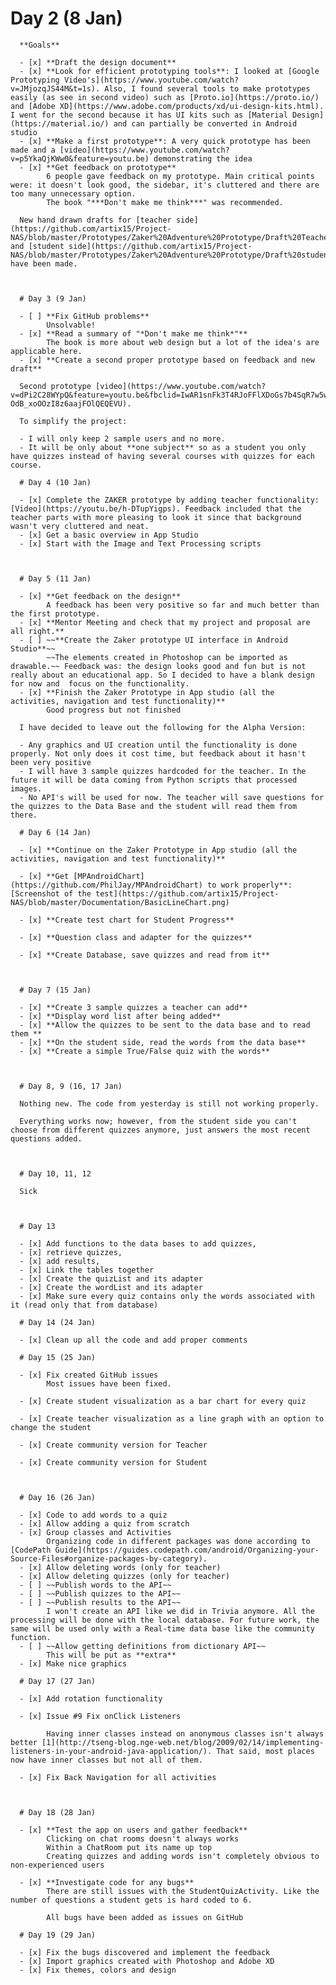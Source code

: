 # Day 2 (8 Jan)

      **Goals**

      - [x] **Draft the design document**
      - [x] **Look for efficient prototyping tools**: I looked at [Google Prototyping Video's](https://www.youtube.com/watch?v=JMjozqJS44M&t=1s). Also, I found several tools to make prototypes easily (as see in second video) such as [Proto.io](https://proto.io/) and [Adobe XD](https://www.adobe.com/products/xd/ui-design-kits.html). I went for the second because it has UI kits such as [Material Design](https://material.io/) and can partially be converted in Android studio
      - [x] **Make a first prototype**: A very quick prototype has been made and a [video](https://www.youtube.com/watch?v=p5YkaQjKWw0&feature=youtu.be) demonstrating the idea
      - [x] **Get feedback on prototype**
            6 people gave feedback on my prototype. Main critical points were: it doesn't look good, the sidebar, it's cluttered and there are too many unnecessary option. 
            The book "***Don't make me think***" was recommended.

      New hand drawn drafts for [teacher side](https://github.com/artix15/Project-NAS/blob/master/Prototypes/Zaker%20Adventure%20Prototype/Draft%20Teacher%20side.jpg) and [student side](https://github.com/artix15/Project-NAS/blob/master/Prototypes/Zaker%20Adventure%20Prototype/Draft%20student%20side.jpg) have been made.

      ​

      # Day 3 (9 Jan)

      - [ ] **Fix GitHub problems**
            Unsolvable! 
      - [x] **Read a summary of "*Don't make me think*"**
            The book is more about web design but a lot of the idea's are applicable here.
      - [x] **Create a second proper prototype based on feedback and new draft**

      Second prototype [video](https://www.youtube.com/watch?v=dPi2C28WYpQ&feature=youtu.be&fbclid=IwAR1snFk3T4RJoFFlXDoGs7b4SqR7w5wlb-OdB_xoOOzI8z6aajFOlQEQEVU). 

      To simplify the project: 

      - I will only keep 2 sample users and no more.
      - It will be only about **one subject** so as a student you only have quizzes instead of having several courses with quizzes for each course.

      # Day 4 (10 Jan)

      - [x] Complete the ZAKER prototype by adding teacher functionality: [Video](https://youtu.be/h-DTupYigps). Feedback included that the teacher parts with more pleasing to look it since that background wasn't very cluttered and neat.
      - [x] Get a basic overview in App Studio 
      - [x] Start with the Image and Text Processing scripts

      ​

      # Day 5 (11 Jan)

      - [x] **Get feedback on the design**
            A feedback has been very positive so far and much better than the first prototype.
      - [x] **Mentor Meeting and check that my project and proposal are all right.**
      - [ ] ~~**Create the Zaker prototype UI interface in Android Studio**~~
            ~~The elements created in Photoshop can be imported as drawable.~~ Feedback was: the design looks good and fun but is not really about an educational app. So I decided to have a blank design for now and  focus on the functionality.
      - [x] **Finish the Zaker Prototype in App studio (all the activities, navigation and test functionality)**
            Good progress but not finished

      I have decided to leave out the following for the Alpha Version:

      - Any graphics and UI creation until the functionality is done properly. Not only does it cost time, but feedback about it hasn't been very positive
      - I will have 3 sample quizzes hardcoded for the teacher. In the future it will be data coming from Python scripts that processed images.
      - No API's will be used for now. The teacher will save questions for the quizzes to the Data Base and the student will read them from there.

      # Day 6 (14 Jan)

      - [x] **Continue on the Zaker Prototype in App studio (all the activities, navigation and test functionality)**

      - [x] **Get [MPAndroidChart](https://github.com/PhilJay/MPAndroidChart) to work properly**: [Screenshot of the test](https://github.com/artix15/Project-NAS/blob/master/Documentation/BasicLineChart.png)

      - [x] **Create test chart for Student Progress**

      - [x] **Question class and adapter for the quizzes**

      - [x] **Create Database, save quizzes and read from it**

            ​

      # Day 7 (15 Jan)

      - [x] **Create 3 sample quizzes a teacher can add**
      - [x] **Display word list after being added**
      - [x] **Allow the quizzes to be sent to the data base and to read them **
      - [x] **On the student side, read the words from the data base**
      - [x] **Create a simple True/False quiz with the words**

      ​

      # Day 8, 9 (16, 17 Jan)

      Nothing new. The code from yesterday is still not working properly. 

      Everything works now; however, from the student side you can't choose from different quizzes anymore, just answers the most recent questions added.

      ​

      # Day 10, 11, 12

      Sick

      ​

      # Day 13

      - [x] Add functions to the data bases to add quizzes, 
      - [x] retrieve quizzes, 
      - [x] add results,
      - [x] Link the tables together
      - [x] Create the quizList and its adapter
      - [x] Create the wordList and its adapter
      - [x] Make sure every quiz contains only the words associated with it (read only that from database)

      # Day 14 (24 Jan)

      - [x] Clean up all the code and add proper comments

      # Day 15 (25 Jan)

      - [x] Fix created GitHub issues
            Most issues have been fixed.

      - [x] Create student visualization as a bar chart for every quiz 

      - [x] Create teacher visualization as a line graph with an option to change the student

      - [x] Create community version for Teacher

      - [x] Create community version for Student

            ​

      # Day 16 (26 Jan)

      - [x] Code to add words to a quiz
      - [x] Allow adding a quiz from scratch
      - [x] Group classes and Activities
            Organizing code in different packages was done according to [CodePath Guide](https://guides.codepath.com/android/Organizing-your-Source-Files#organize-packages-by-category).
      - [x] Allow deleting words (only for teacher)
      - [x] Allow deleting quizzes (only for teacher)
      - [ ] ~~Publish words to the API~~
      - [ ] ~~Publish quizzes to the API~~
      - [ ] ~~Publish results to the API~~
            I won't create an API like we did in Trivia anymore. All the processing will be done with the local database. For future work, the same will be used only with a Real-time data base like the community function.
      - [ ] ~~Allow getting definitions from dictionary API~~  
            This will be put as **extra**
      - [x] Make nice graphics 

      # Day 17 (27 Jan)

      - [x] Add rotation functionality 

      - [x] Issue #9 Fix onClick Listeners

            Having inner classes instead on anonymous classes isn't always better [1](http://tseng-blog.nge-web.net/blog/2009/02/14/implementing-listeners-in-your-android-java-application/). That said, most places now have inner classes but not all of them.  

      - [x] Fix Back Navigation for all activities 

      ​

      # Day 18 (28 Jan)

      - [x] **Test the app on users and gather feedback**
            Clicking on chat rooms doesn't always works 
            Within a ChatRoom put its name up top
            Creating quizzes and adding words isn't completely obvious to non-experienced users

      - [x] **Investigate code for any bugs**
            There are still issues with the StudentQuizActivity. Like the number of questions a student gets is hard coded to 6. 

            All bugs have been added as issues on GitHub

      # Day 19 (29 Jan)

      - [x] Fix the bugs discovered and implement the feedback 
      - [x] Import graphics created with Photoshop and Adobe XD 
      - [x] Fix themes, colors and design

